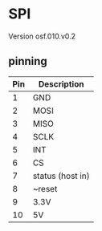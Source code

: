# SPI
Version osf.010.v0.2
## pinning

| Pin | Description | 
| --- | ----------- |
| 1   | GND         | 
| 2   | MOSI        | 
| 3   | MISO        | 
| 4   | SCLK        | 
| 5   | INT         | 
| 6   | CS          |
| 7   | status (host in) | 
| 8   | ~reset      |
| 9   | 3.3V        | 
| 10  | 5V          | 

